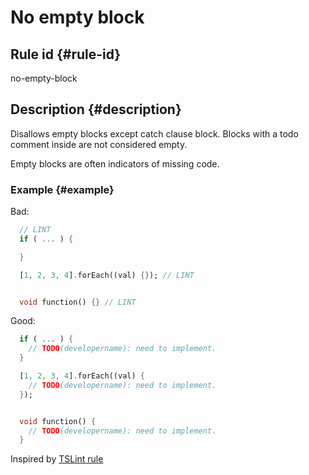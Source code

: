 # No empty block

## Rule id {#rule-id}

no-empty-block

## Description {#description}

Disallows empty blocks except catch clause block. Blocks with a todo comment inside are not considered empty.

Empty blocks are often indicators of missing code.

### Example {#example}

Bad:

```dart
  // LINT
  if ( ... ) {

  }

  [1, 2, 3, 4].forEach((val) {}); // LINT


  void function() {} // LINT
```

Good:

```dart
  if ( ... ) {
    // TODO(developername): need to implement.
  }

  [1, 2, 3, 4].forEach((val) {
    // TODO(developername): need to implement.
  });


  void function() {
    // TODO(developername): need to implement.
  }
```

Inspired by [TSLint rule](https://palantir.github.io/tslint/rules/no-empty/)

